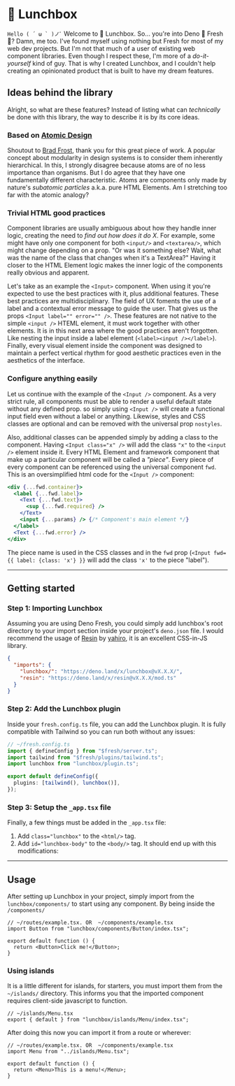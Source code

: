 # 🍱 Lunchbox

`` Hello ( ´ ω ` )ノﾞ `` Welcome to 🍱 Lunchbox. So... you're into Deno 🦕 Fresh
🍋? Damn, me too. I've found myself using nothing but Fresh for most of my web
dev projects. But I'm not that much of a user of existing web component
libraries. Even though I respect these, I'm more of a _do-it-yourself_ kind of
guy. That is why I created Lunchbox, and I couldn't help creating an opinionated
product that is built to have my dream features.

## Ideas behind the library

Alright, so what are these features? Instead of listing what can _technically_
be done with this library, the way to describe it is by its core ideas.

### Based on [Atomic Design](https://atomicdesign.bradfrost.com/table-of-contents/)

Shoutout to [Brad Frost](https://bradfrost.com/), thank you for this great piece
of work. A popular concept about modularity in design systems is to consider
them inherently hierarchical. In this, I strongly disagree because atoms are of
no less importance than organisms. But I do agree that they have one
fundamentally different characteristic. Atoms are components only made by
nature's _subatomic particles_ a.k.a. pure HTML Elements. Am I stretching too
far with the atomic analogy?

### Trivial HTML good practices

Component libraries are usually ambiguous about how they handle inner logic,
creating the need to _find out how does it do X_. For example, some might have
only one component for both `<input/>` and `<textarea/>`, which might change
depending on a prop. "Or was it something else? Wait, what was the name of the
class that changes when it's a TextArea?" Having it closer to the HTML Element
logic makes the inner logic of the components really obvious and apparent.

Let's take as an example the `<Input>` component. When using it you're expected
to use the best practices with it, plus additional features. These best
practices are multidisciplinary. The field of UX foments the use of a label and
a contextual error message to guide the user. That gives us the props
`<Input label="" error="" />`. These features are not native to the simple
`<input />` HTEML element, it must work together with other elements. It is in
this next area where the good practices aren't forgotten. Like nesting the input
inside a label element (`<label><input /></label>`). Finally, every visual
element inside the component was designed to maintain a perfect vertical rhythm
for good aesthetic practices even in the aesthetics of the interface.

### Configure anything easily

Let us continue with the example of the `<Input />` component. As a very strict
rule, all components must be able to render a useful default state without any
defined prop. so simply using `<Input />` will create a functional input field
even without a label or anything. Likewise, styles and CSS classes are optional
and can be removed with the universal prop `nostyles`.

Also, additional classes can be appended simply by adding a class to the
component. Having `<Input class="x" />` will add the class `"x"` to the
`<input />` element inside it. Every HTML Element and framework component that
make up a particular component will be called a _"piece"_. Every piece of every
component can be referenced using the universal component `fwd`. This is an
oversimplified html code for the `<Input />` component:

```jsx
<div {...fwd.container}>
  <label {...fwd.label}>
    <Text {...fwd.text}>
      <sup {...fwd.required} />
    </Text>
    <input {...params} /> {/* Component's main element */}
  </label>
  <Text {...fwd.error} />
</div>
```

The piece name is used in the CSS classes and in the `fwd` prop
(`<Input fwd={{ label: {class: 'x'} }}` will add the class `'x'` to the piece
"label").

---

## Getting started

### Step 1: Importing Lunchbox

Assuming you are using Deno Fresh, you could simply add lunchbox's root
directory to your import section inside your project's `deno.json` file. I would
recommend the usage of [Resin](https://github.com/yahiro07/resin) by
[yahiro](https://github.com/yahiro07), it is an excellent CSS-in-JS library.

```json
{
  "imports": {
    "lunchbox/": "https://deno.land/x/lunchbox@vX.X.X/",
    "resin": "https://deno.land/x/resin@vX.X.X/mod.ts"
  }
}
```

### Step 2: Add the Lunchbox plugin

Inside your `fresh.config.ts` file, you can add the Lunchbox plugin. It is fully
compatible with Tailwind so you can run both without any issues:

```ts
// ~/fresh.config.ts
import { defineConfig } from "$fresh/server.ts";
import tailwind from "$fresh/plugins/tailwind.ts";
import lunchbox from "lunchbox/plugin.ts";

export default defineConfig({
  plugins: [tailwind(), lunchbox()],
});
```

### Step 3: Setup the `_app.tsx` file

Finally, a few things must be added in the `_app.tsx` file:

1. Add `class="lunchbox"` to the `<html/>` tag.
2. Add `id="lunchbox-body"` to the `<body/>` tag. It should end up with this
   modifications:

---

## Usage

After setting up Lunchbox in your project, simply import from the
`lunchbox/components/` to start using any component. By being inside the
`/components/`

```tsx
// ~/routes/example.tsx. OR  ~/components/example.tsx
import Button from "lunchbox/components/Button/index.tsx";

export default function () {
  return <Button>Click me!</Button>;
}
```

### Using islands

It is a little different for islands, for starters, you must import them from
the `~/islands/` directory. This informs you that the imported component
requires client-side javascript to function.

```tsx
// ~/islands/Menu.tsx
export { default } from "lunchbox/islands/Menu/index.tsx";
```

After doing this now you can import it from a route or wherever:

```tsx
// ~/routes/example.tsx. OR  ~/components/example.tsx
import Menu from "../islands/Menu.tsx";

export default function () {
  return <Menu>This is a menu!</Menu>;
}
```
